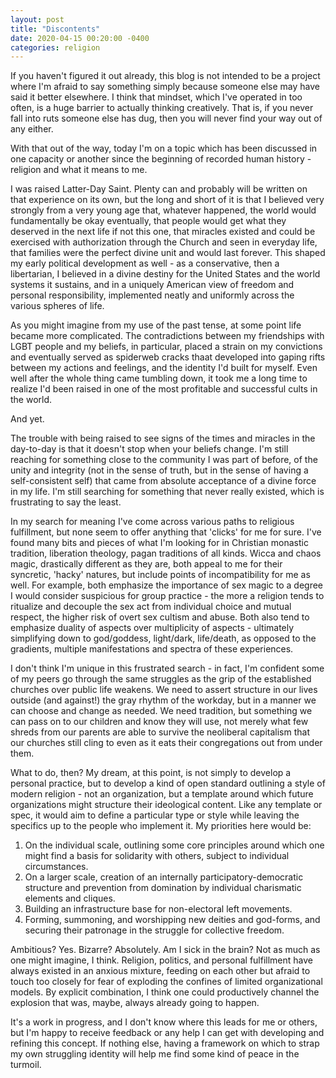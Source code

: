 ```yaml
---
layout: post
title: "Discontents"
date: 2020-04-15 00:20:00 -0400
categories: religion
---
```

If you haven't figured it out already, this blog is not intended to be a project where I'm afraid to say something simply because someone else may have said it better elsewhere. I think that mindset, which I've operated in too often, is a huge barrier to actually thinking creatively. That is, if you never fall into ruts someone else has dug, then you will never find your way out of any either.

With that out of the way, today I'm on a topic which has been discussed in one capacity or another since the beginning of recorded human history - religion and what it means to me.

I was raised Latter-Day Saint. Plenty can and probably will be written on that experience on its own, but the long and short of it is that I believed very strongly from a very young age that, whatever happened, the world would fundamentally be okay eventually, that people would get what they deserved in the next life if not this one, that miracles existed and could be exercised with authorization through the Church and seen in everyday life, that families were the perfect divine unit and would last forever. This shaped my early political development as well - as a conservative, then a libertarian, I believed in a divine destiny for the United States and the world systems it sustains, and in a uniquely American view of freedom and personal responsibility, implemented neatly and uniformly across the various spheres of life.

As you might imagine from my use of the past tense, at some point life became more complicated. The contradictions between my friendships with LGBT people and my beliefs, in particular, placed a strain on my convictions and eventually served as spiderweb cracks thaat developed into gaping rifts between my actions and feelings, and the identity I'd built for myself. Even well after the whole thing came tumbling down, it took me a long time to realize I'd been raised in one of the most profitable and successful cults in the world.

And yet.

The trouble with being raised to see signs of the times and miracles in the day-to-day is that it doesn't stop when your beliefs change. I'm still reaching for something close to the community I was part of before, of the unity and integrity (not in the sense of truth, but in the sense of having a self-consistent self) that came from absolute acceptance of a divine force in my life. I'm still searching for something that never really existed, which is frustrating to say the least.

In my search for meaning I've come across various paths to religious fulfillment, but none seem to offer anything that 'clicks' for me for sure. I've found many bits and pieces of what I'm looking for in Christian monastic tradition, liberation theology, pagan traditions of all kinds. Wicca and chaos magic, drastically different as they are, both appeal to me for their syncretic, 'hacky' natures, but include points of incompatibility for me as well. For example, both emphasize the importance of sex magic to a degree I would consider suspicious for group practice - the more a religion tends to ritualize and decouple the sex act from individual choice and mutual respect, the higher risk of overt sex cultism and abuse. Both also tend to emphasize duality of aspects over multiplicity of aspects - ultimately simplifying down to god/goddess, light/dark, life/death, as opposed to the gradients, multiple manifestations and spectra of these experiences.

I don't think I'm unique in this frustrated search - in fact, I'm confident some of my peers go through the same struggles as the grip of the established churches over public life weakens. We need to assert structure in our lives outside (and against!) the gray rhythm of the workday, but in a manner we can choose and change as needed. We need tradition, but something we can pass on to our children and know they will use, not merely what few shreds from our parents are able to survive the neoliberal capitalism that our churches still cling to even as it eats their congregations out from under them.

What to do, then? My dream, at this point, is not simply to develop a personal practice, but to develop a kind of open standard outlining a style of modern religion - not an organization, but a template around which future organizations might structure their ideological content. Like any template or spec, it would aim to define a particular type or style while leaving the specifics up to the people who implement it. My priorities here would be:

1. On the individual scale, outlining some core principles around which one might find a basis for solidarity with others, subject to individual circumstances. 
2. On a larger scale, creation of an internally participatory-democratic structure and prevention from domination by individual charismatic elements and cliques.
3. Building an infrastructure base for non-electoral left movements.
4. Forming, summoning, and worshipping new deities and god-forms, and securing their patronage in the struggle for collective freedom.

Ambitious? Yes. Bizarre? Absolutely. Am I sick in the brain? Not as much as one might imagine, I think. Religion, politics, and personal fulfillment have always existed in an anxious mixture, feeding on each other but afraid to touch too closely for fear of exploding the confines of limited organizational models. By explicit combination, I think one could productively channel the explosion that was, maybe, always already going to happen.

It's a work in progress, and I don't know where this leads for me or others, but I'm happy to receive feedback or any help I can get with developing and refining this concept. If nothing else, having a framework on which to strap my own struggling identity will help me find some kind of peace in the turmoil.
